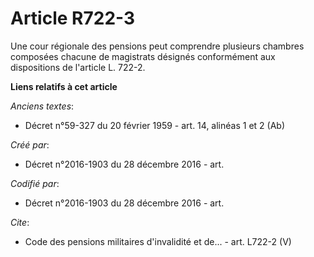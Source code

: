 # Article R722-3

Une cour régionale des pensions peut comprendre plusieurs chambres composées chacune de magistrats désignés conformément aux
dispositions de l'article L. 722-2.

**Liens relatifs à cet article**

_Anciens textes_:

  - Décret n°59-327 du 20 février 1959 - art. 14, alinéas 1 et 2 (Ab)

_Créé par_:

  - Décret n°2016-1903 du 28 décembre 2016 - art.

_Codifié par_:

  - Décret n°2016-1903 du 28 décembre 2016 - art.

_Cite_:

  - Code des pensions militaires d'invalidité et de... - art. L722-2 (V)
